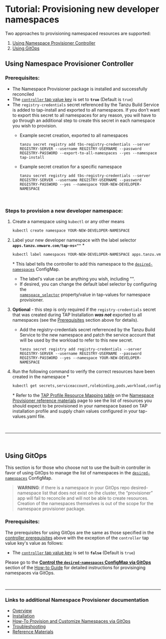 # Tutorial: Provisioning new developer namespaces

Two approaches to provisioning namespaced resources are supported:

1. [Using Namespace Provisioner Controller](#controller-ns-provisioning)
2. [Using GitOps](#using-gitops)

## <a id="controller-ns-provisioning"></a>Using Namespace Provisioner Controller

### <a id="nps-controller-prerequisites"></a>Prerequisites:</br>

- The Namespace Provisioner package is installed and successfully reconciled
- The [`controller` tap value key](install.hbs.md#customized-installation) is set to **`true`** 
  (Default is `true`)
- The `registry-credentials` secret referenced by the Tanzu Build Service is added to tap-install 
  and exported to all namespaces. If you don’t want to export this secret to all namespaces for any 
  reason, you will have to go through an additional step to create this secret in each namespace 
  you wish to provision.
  - Example secret creation, exported to all namespaces

    ```terminal
    tanzu secret registry add tbs-registry-credentials --server REGISTRY-SERVER --username REGISTRY-USERNAME --password REGISTRY-PASSWORD --export-to-all-namespaces --yes --namespace tap-install
    ```

  - Example secret creation for a specific namespace

    ```terminal
    tanzu secret registry add tbs-registry-credentials --server REGISTRY-SERVER --username REGISTRY-USERNAME --password REGISTRY-PASSWORD --yes --namespace YOUR-NEW-DEVELOPER-NAMESPACE
    ```

</br>


### <a id="provision-dev-namespace"></a>Steps to provision a new developer namespace:

1. Create a namespace using `kubectl` or any other means

   ```bash
   kubectl create namespace YOUR-NEW-DEVELOPER-NAMESPACE
   ```

1. Label your new developer namespace with the label selector **`apps.tanzu.vmware.com/tap-ns=""`** *

   ```bash
   kubectl label namespaces YOUR-NEW-DEVELOPER-NAMESPACE apps.tanzu.vmware.com/tap-ns=""
   ```

   \* This label tells the controller to add this namespace to the 
   [`desired-namespaces`](about.hbs.md#nsp-component-desired-namespaces-configmap) ConfigMap.</br>
   - The label's value can be anything you wish, including "".
   - If desired, you can change the default label selector by configuring the  
     [`namespace_selector`](install.hbs.md#customized-installation) property/value in tap-values 
     for namespace provisioner.
  
1. **Optional** - this step is only required if the `registry-credentials` secret that was created 
   during TAP Installation **_was not_** exported to all namespaces (see the 
   [Prerequisites](#nps-controller-prerequisites) section above for details).
   
   - Add the registry-credentials secret referrenced by the Tanzu Build Service to the new 
     namespace and patch the service account that will be used by the workload to refer to this new secret.

     ```terminal
     tanzu secret registry add registry-credentials --server REGISTRY-SERVER --username REGISTRY-USERNAME --password REGISTRY-PASSWORD --yes --namespace YOUR-NEW-DEVELOPER-NAMESPACE
     ```

1. Run the following command to verify the correct resources have been created in the namespace *

   ```bash
   kubectl get secrets,serviceaccount,rolebinding,pods,workload,configmap -n YOUR-NEW-DEVELOPER-NAMESPACE
   ```

   \* Refer to the [TAP Profile Resource Mapping table](reference.hbs.md#profile-resource-mapping) 
   on the [Namespace Provisioner reference materials](reference.hbs.md) page to see the list of 
   resources you should expect to be provisioned in your namespace based on TAP installation 
   profile and supply chain values configured in your tap-values.yaml file.

</br>

---

</br>

## <a id="using-gitops"></a>Using GitOps

This section is for those who choose not to use the built-in controller in favor of using GitOps to 
manage the list of namespaces in the [`desired-namespaces`](about.hbs.md#nsp-component-desired-namespaces-configmap) 
ConfigMap.

>**WARNING**: if there is a namespace in your GitOps repo desired-namespace list that does not 
exist on the cluster, the “provisioner” app will fail to reconcile and will not be able to create 
resources. Creation of the namespaces themselves is out of the scope for the namespace provisioner package.

### <a id="gitops-prerequisites"></a>Prerequisites:</br>

The prerequisites for using GitOps are the same as those specified in the 
[controller prerequisites](#nps-controller-prerequisites) above with the exception of the `controller` 
tap value key's value as follows:

- The [`controller` tap value key](install.hbs.md#customized-installation) is set to **`false`** 
  (Default is `true`)

Please go to the  [**Control the `desired-namespaces` ConfigMap via GitOps**](how-tos.hbs.md#control-desired-namespaces) 
section of the [How-to Guide](how-tos.hbs.md) for detailed instructions for provisinging namespaces 
via GitOps. 

</br>

---

### Links to additional Namespace Provisioner documentation

- [Overview](about.hbs.md)
- [Installation](install.hbs.md)
- [How-To Provision and Customize Namespaces via GitOps](how-tos.hbs.md)
- [Troubleshooting](troubleshooting.hbs.md)
- [Reference Materials](reference.hbs.md)